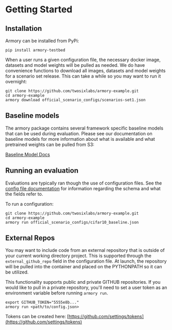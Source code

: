 # Getting Started

## Installation
Armory can be installed from PyPi:
```
pip install armory-testbed
```

When a user runs a given configuration file, the necessary docker image, datasets and 
model weights will be pulled as needed. We do have convenience functions to download 
all images, datasets and model weights for a scenario set release. This can take a 
while so you may want to run it overnight:
```
git clone https://github.com/twosixlabs/armory-example.git
cd armory-example
armory download official_scenario_configs/scenarios-set1.json
```  

## Baseline models
The armory package contains several framework specific baseline models that can be used
during evaluation. Please see our documentation on baseline models for more information 
about what is available and what pretrained weights can be pulled from S3:

[Baseline Model Docs](baseline_models.md)

## Running an evaluation
Evaluations are typically ran though the use of configuration files. See the 
[config file documentation](configuration_files.md) for information regarding the 
schema and what the fields refer to.

To run a configuration:
```
git clone https://github.com/twosixlabs/armory-example.git
cd armory-example
armory run official_scenario_configs/cifar10_baseline.json
```

## External Repos
You may want to include code from an external repository that is outside of your 
current working directory project. This is supported through the `external_github_repo`
field in the configuration file. At launch, the repository will be pulled into the 
container and placed on the PYTHONPATH so it can be utilized.

This functionality supports public and private GITHUB repositories. If you would like 
to pull in a private repository, you'll need to set a user token as an environment 
variable before running `armory run`.

```
export GITHUB_TOKEN="5555e8b..."
armory run <path/to/config.json>
```

Tokens can be created here: [https://github.com/settings/tokens](https://github.com/settings/tokens)
